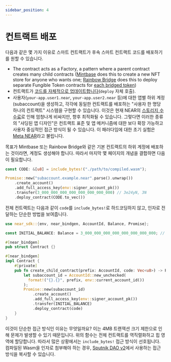 ```yaml
---
sidebar_position: 4
---
```


# 컨트랙트 배포

다음과 같은 몇 가지 이유로 스마트 컨트랙트가 후속 스마트 컨트랙트 코드를 배포하기를 원할 수 있습니다.

* The contract acts as a Factory, a pattern where a parent contract creates many child contracts ([Mintbase](https://www.mintbase.io/) does this to create a new NFT store for anyone who wants one; [Rainbow Bridge](https://near.org/bridge/) does this to deploy separate Fungible Token contracts for [each bridged token](https://github.com/aurora-is-near/rainbow-token-connector/blob/ce7640da144f000e0a93b6d9373bbc2514e37f3b/bridge-token-factory/src/lib.rs#L311-L341))
* 컨트랙트가 [코드를 자체적으로 업데이트합니다](../../../2.develop/upgrade.md#programmatic-update)(`deploy` 자체 호출).
* 사용자(`your-app.user1.near`, `your-app.user2.near` 등)에 대한 앱별 하위 계정(subaccount)을 생성하고, 각각에 동일한 컨트랙트를 배포하는 "사용자 한 명당 하나의 컨트랙트" 시스템을 구현할 수 있습니다. 이것은 현재 NEAR의 [스토리지 수수료](https://docs.near.org/concepts/storage/storage-staking)로 인해 엄청나게 비싸지만, 향후 최적화될 수 있습니다. 그렇다면 이러한 종류의 "샤딩된 앱 디자인"은 컨트랙트 표준 및 앱 메커니즘에 대한 보다 확장 가능하고 사용자 중심적인 접근 방식이 될 수 있습니다. 이 패러다임에 대한 초기 실험은 [Meta NEAR](https://github.com/metanear)라고 불립니다.

목표가 Mintbase 또는 Rainbow Bridge와 같은 기본 컨트랙트의 하위 계정에 배포하는 것이라면, 계정도 생성해야 합니다. 따라서 마지막 몇 페이지의 개념을 결합하면 다음이 필요합니다.

```rust
const CODE: &[u8] = include_bytes!("./path/to/compiled.wasm");

Promise::new("subaccount.example.near".parse().unwrap())
    .create_account()
    .add_full_access_key(env::signer_account_pk())
    .transfer(3_000_000_000_000_000_000_000_000) // 3e24yN, 3N
    .deploy_contract(CODE.to_vec())
```

전체 컨트랙트는 다음과 같이 `code`를 `include_bytes!`로 하드코딩하지 않고, 인자로 전달하는 단순한 방법을 보여줍니다.

```rust
use near_sdk::{env, near_bindgen, AccountId, Balance, Promise};

const INITIAL_BALANCE: Balance = 3_000_000_000_000_000_000_000_000; // 3e24yN, 3N

#[near_bindgen]
pub struct Contract {}

#[near_bindgen]
impl Contract {
    #[private]
    pub fn create_child_contract(prefix: AccountId, code: Vec<u8>) -> Promise {
        let subaccount_id = AccountId::new_unchecked(
          format!("{}.{}", prefix, env::current_account_id())
        );
        Promise::new(subaccount_id)
            .create_account()
            .add_full_access_key(env::signer_account_pk())
            .transfer(INITIAL_BALANCE)
            .deploy_contract(code)
    }
}
```

이것이 단순한 접근 방식인 이유는 무엇일까요? 이는 4MB 트랜잭션 크기 제한으로 인해 문제가 발생할 수 있기 때문입니다. 위의 함수는 전체 컨트랙트를 역직렬화하고 힙 영역에 할당합니다. 따라서 많은 상황에서는 `include_bytes!` 접근 방식이 선호됩니다. 컴파일된 Wasm을 인자로 첨부해야 하는 경우, [Sputnik DAO v2](https://github.com/near-daos/sputnik-dao-contract/blob/a8fc9a8c1cbde37610e56e1efda8e5971e79b845/sputnikdao2/src/types.rs#L74-L142)에서 사용하는 접근 방식을 복사할 수 있습니다.
